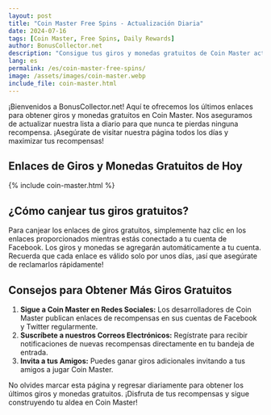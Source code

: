 ```yaml
---
layout: post
title: "Coin Master Free Spins - Actualización Diaria"
date: 2024-07-16
tags: [Coin Master, Free Spins, Daily Rewards]
author: BonusCollector.net
description: "Consigue tus giros y monedas gratuitos de Coin Master actualizados diariamente. No te pierdas ninguna recompensa con nuestra lista actualizada."
lang: es
permalink: /es/coin-master-free-spins/
image: /assets/images/coin-master.webp
include_file: coin-master.html
---
```


¡Bienvenidos a BonusCollector.net! Aquí te ofrecemos los últimos enlaces para obtener giros y monedas gratuitos en Coin Master. Nos aseguramos de actualizar nuestra lista a diario para que nunca te pierdas ninguna recompensa. ¡Asegúrate de visitar nuestra página todos los días y maximizar tus recompensas!

## Enlaces de Giros y Monedas Gratuitos de Hoy

{% include coin-master.html %}

## ¿Cómo canjear tus giros gratuitos?

Para canjear los enlaces de giros gratuitos, simplemente haz clic en los enlaces proporcionados mientras estás conectado a tu cuenta de Facebook. Los giros y monedas se agregarán automáticamente a tu cuenta. Recuerda que cada enlace es válido solo por unos días, ¡así que asegúrate de reclamarlos rápidamente!

## Consejos para Obtener Más Giros Gratuitos

1. **Sigue a Coin Master en Redes Sociales:** Los desarrolladores de Coin Master publican enlaces de recompensas en sus cuentas de Facebook y Twitter regularmente.
2. **Suscríbete a nuestros Correos Electrónicos:** Regístrate para recibir notificaciones de nuevas recompensas directamente en tu bandeja de entrada.
3. **Invita a tus Amigos:** Puedes ganar giros adicionales invitando a tus amigos a jugar Coin Master.

No olvides marcar esta página y regresar diariamente para obtener los últimos giros y monedas gratuitos. ¡Disfruta de tus recompensas y sigue construyendo tu aldea en Coin Master!